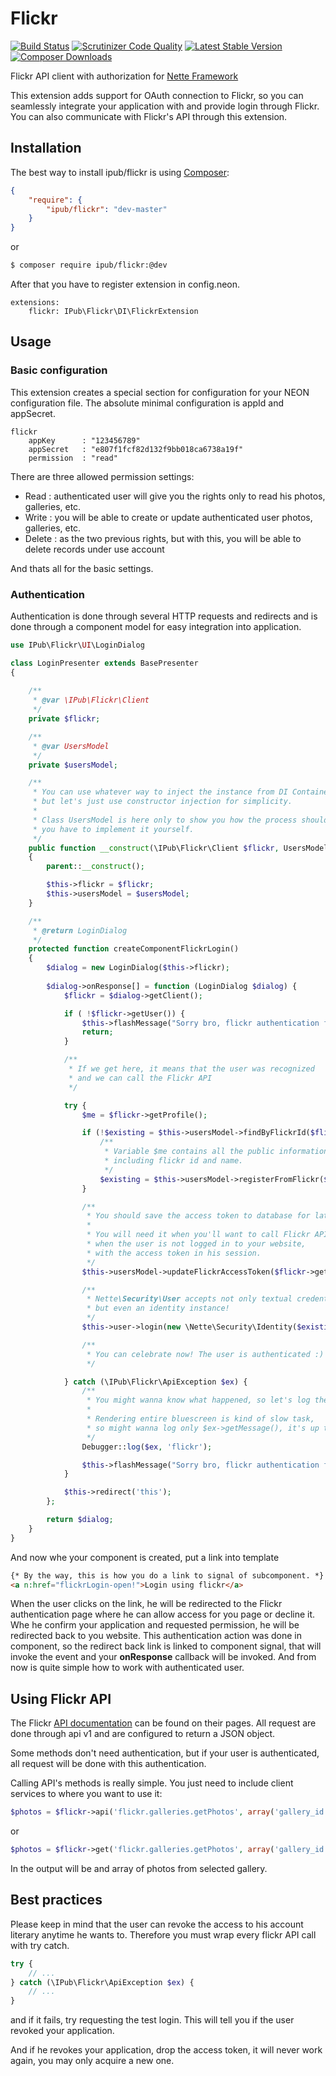 # Flickr

[![Build Status](https://img.shields.io/travis/iPublikuj/flickr.svg?style=flat-square)](https://travis-ci.org/iPublikuj/flickr)
[![Scrutinizer Code Quality](https://img.shields.io/scrutinizer/g/iPublikuj/flickr.svg?style=flat-square)](https://scrutinizer-ci.com/g/iPublikuj/flickr/?branch=master)
[![Latest Stable Version](https://img.shields.io/packagist/v/ipub/flickr.svg?style=flat-square)](https://packagist.org/packages/ipub/flickr)
[![Composer Downloads](https://img.shields.io/packagist/dt/ipub/flickr.svg?style=flat-square)](https://packagist.org/packages/ipub/flickr)

Flickr API client with authorization for [Nette Framework](http://nette.org/)

This extension adds support for OAuth connection to Flickr, so you can seamlessly integrate your application with and provide login through Flickr. You can also communicate with Flickr's API through this extension.

## Installation

The best way to install ipub/flickr is using  [Composer](http://getcomposer.org/):

```json
{
	"require": {
		"ipub/flickr": "dev-master"
	}
}
```

or

```sh
$ composer require ipub/flickr:@dev
```

After that you have to register extension in config.neon.

```neon
extensions:
	flickr: IPub\Flickr\DI\FlickrExtension
```

## Usage

### Basic configuration

This extension creates a special section for configuration for your NEON configuration file. The absolute minimal configuration is appId and appSecret.

```neon
flickr
	appKey      : "123456789"
	appSecret   : "e807f1fcf82d132f9bb018ca6738a19f"
	permission  : "read"
```

There are three allowed permission settings:

* Read : authenticated user will give you the rights only to read his photos, galleries, etc.
* Write : you will be able to create or update authenticated user photos, galleries, etc.
* Delete : as the two previous rights, but with this, you will be able to delete records under use account

And thats all for the basic settings.

### Authentication

Authentication is done through several HTTP requests and redirects and is done through a component model for easy integration into application.

```php
use IPub\Flickr\UI\LoginDialog

class LoginPresenter extends BasePresenter
{
	
	/**
	 * @var \IPub\Flickr\Client
	 */
	private $flickr;

	/**
	 * @var UsersModel
	 */
	private $usersModel;

	/**
	 * You can use whatever way to inject the instance from DI Container,
	 * but let's just use constructor injection for simplicity.
	 *
	 * Class UsersModel is here only to show you how the process should work,
	 * you have to implement it yourself.
	 */
	public function __construct(\IPub\Flickr\Client $flickr, UsersModel $usersModel)
	{
		parent::__construct();

		$this->flickr = $flickr;
		$this->usersModel = $usersModel;
	}

	/**
	 * @return LoginDialog
	 */
	protected function createComponentFlickrLogin()
	{
		$dialog = new LoginDialog($this->flickr);
	
		$dialog->onResponse[] = function (LoginDialog $dialog) {
			$flickr = $dialog->getClient();

			if ( !$flickr->getUser()) {
				$this->flashMessage("Sorry bro, flickr authentication failed.");
				return;
			}

			/**
			 * If we get here, it means that the user was recognized
			 * and we can call the Flickr API
			 */

			try {
				$me = $flickr->getProfile();

				if (!$existing = $this->usersModel->findByFlickrId($flickr->getUser())) {
					/**
					 * Variable $me contains all the public information about the user
					 * including flickr id and name.
					 */
					$existing = $this->usersModel->registerFromFlickr($me);
				}

				/**
				 * You should save the access token to database for later usage.
				 *
				 * You will need it when you'll want to call Flickr API,
				 * when the user is not logged in to your website,
				 * with the access token in his session.
				 */
				$this->usersModel->updateFlickrAccessToken($flickr->getUser(), $flickr->getAccessToken());

				/**
				 * Nette\Security\User accepts not only textual credentials,
				 * but even an identity instance!
				 */
				$this->user->login(new \Nette\Security\Identity($existing->id, $existing->roles, $existing));

				/**
				 * You can celebrate now! The user is authenticated :)
				 */

			} catch (\IPub\Flickr\ApiException $ex) {
				/**
				 * You might wanna know what happened, so let's log the exception.
				 *
				 * Rendering entire bluescreen is kind of slow task,
				 * so might wanna log only $ex->getMessage(), it's up to you
				 */
				Debugger::log($ex, 'flickr');

				$this->flashMessage("Sorry bro, flickr authentication failed hard.");
			}

			$this->redirect('this');
		};

		return $dialog;
	}
}
```

And now whe your component is created, put a link into template

```html
{* By the way, this is how you do a link to signal of subcomponent. *}
<a n:href="flickrLogin-open!">Login using flickr</a>
```

When the user clicks on the link, he will be redirected to the Flickr authentication page where he can allow access for you page or decline it. Whe he confirm your application and requested permission, he will be redirected back to you website.
This authentication action was done in component, so the redirect back link is linked to component signal, that will invoke the event and your **onResponse** callback will be invoked. And from now is quite simple how to work with authenticated user.

## Using Flickr API

The Flickr [API documentation](https://www.flickr.com/services/api/) can be found on their pages. All request are done through api v1 and are configured to return a JSON object.

Some methods don't need authentication, but if your user is authenticated, all request will be done with this authentication.

Calling API's methods is really simple. You just need to include client services to where you want to use it:

```php
$photos = $flickr->api('flickr.galleries.getPhotos', array('gallery_id' => 123))
```

or

```php
$photos = $flickr->get('flickr.galleries.getPhotos', array('gallery_id' => 123))
```

In the output will be and array of photos from selected gallery.

## Best practices

Please keep in mind that the user can revoke the access to his account literary anytime he wants to. Therefore you must wrap every flickr API call with try catch.

```php
try {
	// ...
} catch (\IPub\Flickr\ApiException $ex) {
	// ...
}
```

and if it fails, try requesting the test login. This will tell you if the user revoked your application.

And if he revokes your application, drop the access token, it will never work again, you may only acquire a new one.
